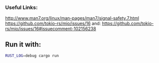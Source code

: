 ### Useful Links:
http://www.man7.org/linux/man-pages/man7/signal-safety.7.html
https://github.com/tokio-rs/mio/issues/16 and: https://github.com/tokio-rs/mio/issues/16#issuecomment-102156238

## Run it with:
```bash
RUST_LOG=debug cargo run 
```